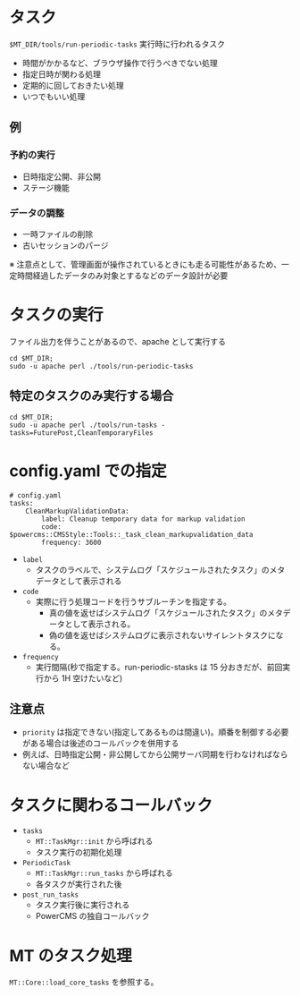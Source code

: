 # タスク

`$MT_DIR/tools/run-periodic-tasks` 実行時に行われるタスク

* 時間がかかるなど、ブラウザ操作で行うべきでない処理
* 指定日時が関わる処理
* 定期的に回しておきたい処理
* いつでもいい処理

## 例

### 予約の実行

* 日時指定公開、非公開
* ステージ機能

### データの調整

* 一時ファイルの削除
* 古いセッションのパージ

※ 注意点として、管理画面が操作されているときにも走る可能性があるため、一定時間経過したデータのみ対象とするなどのデータ設計が必要


# タスクの実行

ファイル出力を伴うことがあるので、apache として実行する

```
cd $MT_DIR;
sudo -u apache perl ./tools/run-periodic-tasks
```

## 特定のタスクのみ実行する場合

```
cd $MT_DIR;
sudo -u apache perl ./tools/run-tasks -tasks=FuturePost,CleanTemporaryFiles
```

# config.yaml での指定

```
# config.yaml
tasks:
    CleanMarkupValidationData:
        label: Cleanup temporary data for markup validation
        code: $powercms::CMSStyle::Tools::_task_clean_markupvalidation_data
        frequency: 3600
```

* `label`
    * タスクのラベルで、システムログ「スケジュールされたタスク」のメタデータとして表示される
* `code`
    * 実際に行う処理コードを行うサブルーチンを指定する。
        * 真の値を返せばシステムログ「スケジュールされたタスク」のメタデータとして表示される。
        * 偽の値を返せばシステムログに表示されないサイレントタスクになる。
* `frequency`
    * 実行間隔(秒で指定する。run-periodic-stasks は 15 分おきだが、前回実行から 1H 空けたいなど)

## 注意点

* `priority` は指定できない(指定してあるものは間違い)。順番を制御する必要がある場合は後述のコールバックを併用する
* 例えば、日時指定公開・非公開してから公開サーバ同期を行わなければならない場合など

# タスクに関わるコールバック

* `tasks`
    * `MT::TaskMgr::init` から呼ばれる
    * タスク実行の初期化処理
* `PeriodicTask`
    * `MT::TaskMgr::run_tasks` から呼ばれる
    * 各タスクが実行された後
* `post_run_tasks`
    * タスク実行後に実行される
    * PowerCMS の独自コールバック

# MT のタスク処理

`MT::Core::load_core_tasks` を参照する。
